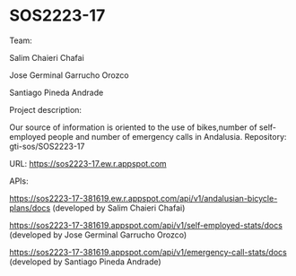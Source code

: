 # SOS2223-17



Team:

Salim Chaieri Chafai

Jose Germinal Garrucho Orozco

Santiago Pineda Andrade

Project description:

Our source of information is oriented to the use of bikes,number of self-employed people and number of emergency calls in Andalusia.
Repository: gti-sos/SOS2223-17


URL: https://sos2223-17.ew.r.appspot.com


APIs:

https://sos2223-17-381619.ew.r.appspot.com/api/v1/andalusian-bicycle-plans/docs (developed by Salim Chaieri Chafai)

https://sos2223-17-381619.appspot.com/api/v1/self-employed-stats/docs (developed by Jose Germinal Garrucho Orozco)

https://sos2223-17-381619.appspot.com/api/v1/emergency-call-stats/docs (developed by Santiago Pineda Andrade)
